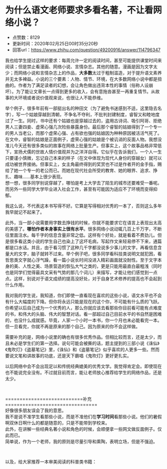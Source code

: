 # 为什么语文老师要求多看名著，不让看网络小说？
- 点赞数：8129
- 更新时间：2020年02月25日00时35分20秒
- 回答url：https://www.zhihu.com/question/49200916/answer/114796347
<body>
 <p data-pid="8Crzu80e">我也给学生提过这样的要求：每周允许一定的阅读时间，甚至可能提供课堂时间来阅读；但是禁止看漫画、网络小说、言情杂志。其他的随意。漫画是因为文字太少；而网络小说和言情杂志上的作品，<b>大多数</b>太过于粗制滥造，对于提升语文素养并无太多裨益。小说的三个要素：人物、情节、环境，在大多数网络小说中都是扭曲的。作者为了满足读者的幻想，会让角色做出违背本性的事情（俗称人设崩坏）。为了能让文章长一点得到更多的收入，会有意拖沓甚至一再重复情节。从故事的大环境或者说价值观来说，也很让人不能恭维。</p>
 <p data-pid="AOBvQ4Mv">举个例子，很多年前有一部挺出名的种田文（为了避免书迷感到不适，这里隐去名字），写一个姑娘穿越到清朝，不争名不夺利，不批判封建制度，睿智又和睦地度过了一生。同时，书中还有个姑娘也是穿越过去的，盗用古诗词、吸引阿哥、拒绝男人三妻四妾、虚荣心强几次险些暴露身份。最后那个睿智的姑娘得到了一个专一的男人当老公，而那个虚荣心强、占有欲也强的姑娘因为种种原因被活活气死了。在文中，睿智的姑娘是正面例子，虚荣心强的姑娘是个被讥诮的反面人物。我想没准儿今天还有很多类似的故事在网络上批量生产。但事实上，这个故事品格非常低下，宣扬犬儒的世故人情价值观并为之洋洋自得。它似乎在告诉我们，一个人一生只要谨小慎微，忘记自己本来的样子（在文中体现为现代人身份的穿越女）就可以成功被世界接纳。但事实上，女主角最终得到的奖赏也不过是作者开的金手指，赐给了她一个专一的老公而已。而她在现代社会所受的教育、她的眼界、追求、挣扎、趣味……基本上很少表现。<br>
  想一想，很多同学别说穿越了，哪怕是考上大学去了陌生的城市还要难受一番呢。而另外一些同学大学毕业进入社会工作，甚至有可能因为适应不了环境而变得抑郁。</p>
 <p data-pid="udh5G8xV">我这么说，不代表这本书写得不好。它算是写得相对优秀的一本了，否则这么多年我早就记不起来了。</p>
 <p data-pid="G_Vym-8s">此外，当一部小说需要用字数去挣钱的时候，你就不能要求它在语言上表现出太高的美感了。<b>哪怕作者本身事实上很有水平</b>。很多网络小说动辄几百上千万字，不断往里面注水。每千字的信息含量非常之低。这样有个好处，就是看着不费劲儿。但是很多看这类小说的学生自己也染上了这坏毛病，写起作文来轻易停不下来，通篇都是口水话。并且，由于看习惯了这种几千字都没说多少事儿的文字，再看信息含量大的文字，脑子就转不过来。举个例子吧，很多同学看科技类说明文就犯困，看哲思类文字就心浮气躁，看一篇小说长时间没进入精彩画面就没耐性。至于文字本身的美、人性之美、场景营造的恢弘大气之类的，更是只能用最直白最粗浅（同时也是同学们觉得最具文采有气势的那几个词儿）来描写，才能让他们感觉到一点点。这样，别说对于语文成绩的提高没好处，对于自身艺术修养的提高也不会起到什么作用。</p>
 <p data-pid="9m8IcL1r">我对我的学生说，我知道，你们即使一直看现在喜欢的这些小说，语文水平也不会有什么大幅度的下降。但你将永远只能是现在的这个你，不可能有什么质的飞跃。你希望以后自己成为一个优秀的人，那么你就应该去看那些你目前看可能有点难度的书，和伟大的头脑、伟大的智慧对话。看一部超过自己目前水平的书自然是困难的，也没什么成就感。毕竟，人家一个小时一本书，你一个月也未必能看完一本。但一旦看完，你就不再是原来的那个自己。因为原来的你不会这样做。</p>
 <p data-pid="x47jx1Ij">需要补充的是，网络小说里的确也有很多优秀作品。但相比较而言，还是太少，而且未必是学生们的第一选择。说句可能会被撕的话，题主提到的三部小说《诛仙》《鬼吹灯》《盗墓笔记》里，《诛仙》和《盗墓笔记》似乎喜欢的人更多一些。然而要说文笔和讲故事的功底，还是天下霸唱《鬼吹灯》更好更扎实。</p>
 <p data-pid="P73jhgRW">以后网络中会不会出现足以和传统经典媲美的优秀文学。我觉得肯定会。即使现在也不能说完全没有。不过就目前而言，能让老师放心推荐给学生的网络作品，还是太少。</p>
 <p class="ztext-empty-paragraph"><br></p>
 <p data-pid="9ZjklLUR">===========================补充================================<br>
  好像很多朋友误会了我的意思。<br>
  我不是说不准学生看那些小说，而是不准他们在<b>学习时间</b>看那些小说。他们的暑假啊双休日啊什么的都是随意的，只是不能带到学校来。<br>
  此外，在讲解一些经典名著小说和角色的时候，会顺便拿一些网文做反面例子。仅此而已。<br>
  简单说，作为一个老师，我的原则是尽量引导和熏陶，表明立场，但是不强迫。</p>
 <p class="ztext-empty-paragraph"><br></p>
 <p data-pid="v2hHHDcL">以及，给大家推荐一本审美阅读的科普类书籍：</p><a data-draft-node="block" data-draft-type="mcn-link-card" data-mcn-id="1215433477891784704"></a>
 <p></p>
</body>